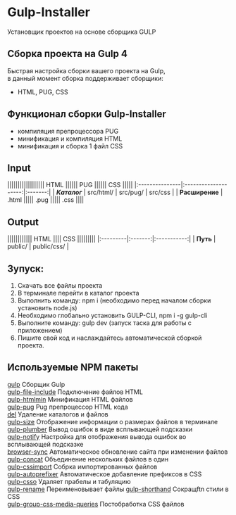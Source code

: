 # Gulp-Installer
Установщик проектов на основе сборщика GULP

## Сборка проекта на Gulp 4
Быстрая настройка сборки вашего проекта на Gulp,    
в данный момент сборка поддерживает сборщики:
- HTML, PUG, CSS

## Функционал сборки Gulp-Installer
- компиляция препроцессора PUG
- минификация и компиляция HTML
- минификация и сборка 1 файл CSS

## Input
|||||||||||||||||| HTML |||||| PUG |||||| CSS |||||
|:---------------|:--------------------:|:-------:|
| ***Каталог***  | src/html/ | src/pug/ | src/css |
| **Расширение** | .html ||||| .pug ||||| .css ||||

## Output
|||||||||||| HTML |||| CSS |||||||||
|:---------|:-------:|:-----------:|
| **Путь** | public/ | public/css/ |

## Зупуск:  
1. Скачать все файлы проекта  
2. В терминале перейти в каталог проекта  
3. Выполнить команду: npm i (необходимо перед началом сборки установить node.js)  
4. Необходимо глобально установить GULP-CLI, npm i -g gulp-cli
5. Выполните команду: gulp dev (запуск таска для работы с приложением)  
6. Пишите свой код и наслаждайтесь автоматической сборкой проекта.

## Используемые NPM пакеты
[gulp](https://www.npmjs.com/package/gulp) Сборщик Gulp    
[gulp-file-include](https://www.npmjs.com/package/gulp-file-include) Подключение файлов HTML    
[gulp-htmlmin](https://www.npmjs.com/package/gulp-htmlmin) Минификация HTML файлов    
[gulp-pug](https://www.npmjs.com/package/gulp-pug) Pug препроцессор HTML кода    
[del](https://www.npmjs.com/package/del) Удаление каталогов и файлов    
[gulp-size](https://www.npmjs.com/package/gulp-size) Отображение информации о размерах файлов в терминале    
[gulp-plumber](https://www.npmjs.com/package/gulp-plumber) Вывод ошибок в виде всплывающей подсказки    
[gulp-notify](https://www.npmjs.com/package/gulp-notify) Настройка для отображения вывода ошибок во всплывающей подсказке    
[browser-sync](https://browsersync.io/docs/gulp) Автоматическое обновление сайта при изменении файлов    
[gulp-concat](https://www.npmjs.com/package/gulp-concat) Объединение нескольких файлов в один    
[gulp-cssimport](https://www.npmjs.com/package/gulp-cssimport) Собрка импортированных файлов    
[gulp-autoprefixer](https://www.npmjs.com/package/gulp-autoprefixer) Автоматическое добавление префиксов в CSS    
[gulp-csso](https://www.npmjs.com/package/gulp-csso) Удаляет прабелы и табуляцию    
[gulp-rename](https://www.npmjs.com/package/gulp-rename) Переименовывает файлы
[gulp-shorthand](https://www.npmjs.com/package/gulp-shorthand) Сокращftn стили в CSS    
[gulp-group-css-media-queries](https://www.npmjs.com/package/gulp-group-css-media-queries) Постобработка CSS файлов    